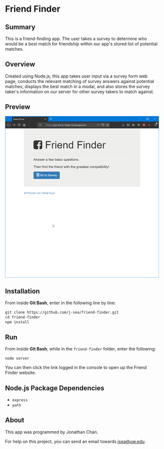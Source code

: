 # Friend Finder

## Summary
This is a friend-finding app. The user takes a survey to determine who would be a best match for friendship within our app's stored list of potential matches.

## Overview
Created using Node.js, this app takes user input via a survey form web page, conducts the relevant matching of survey answers against potential matches, displays the best match in a modal, and also stores the survey taker's information on our server for other survey takers to match against.

## Preview
![Preview GIF of Friend Finder in action](./preview.gif "Preview GIF of Friend Finder in action")

## Installation

From inside **Git Bash**, enter in the following line by line:

```
git clone https://github.com/j-sea/friend-finder.git
cd friend-finder
npm install
```

## Run

From inside **Git Bash**, while in the `friend-finder` folder, enter the following:

```
node server
```

You can then click the link logged in the console to open up the Friend Finder website.

## Node.js Package Dependencies

* `express`
* `path`

## About

This app was programmed by Jonathan Chan.

For help on this project, you can send an email towards jsea@uw.edu.